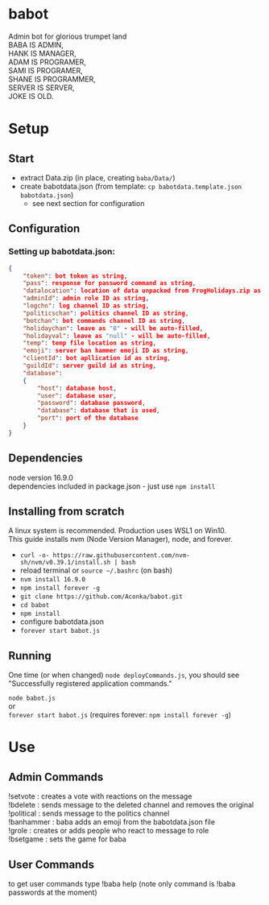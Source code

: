 # babot
Admin bot for glorious trumpet land  
BABA IS ADMIN,   
HANK IS MANAGER,   
ADAM IS PROGRAMER,   
SAMI IS PROGRAMER,  
SHANE IS PROGRAMMER,  
SERVER IS SERVER,   
JOKE IS OLD.  

# Setup

## Start
- extract Data.zip (in place, creating `baba/Data/`)
- create babotdata.json (from template: `cp babotdata.template.json babotdata.json`)
    - see next section for configuration

## Configuration
### Setting up babotdata.json:  
```json
{
    "token": bot token as string,  
    "pass": response for password command as string,  
    "datalocation": location of data unpacked from FrogHolidays.zip as string,  
    "adminId": admin role ID as string,  
    "logchn": log channel ID as string,  
    "politicschan": politics channel ID as string,  
    "botchan": bot commands channel ID as string,  
    "holidaychan": leave as "0" - will be auto-filled,  
    "holidayval": leave as "null" - will be auto-filled,  
    "temp": temp file location as string,  
    "emoji": server ban hammer emoji ID as string,
    "clientId": bot apllication id as string,
    "guildId": server guild id as string,
    "database": 
    {
        "host": database host,
        "user": database user,
        "password": database password,
        "database": database that is used,
        "port": port of the database
    }
}  
```

## Dependencies
node version 16.9.0  
dependencies included in package.json - just use
`npm install`

## Installing from scratch
A linux system is recommended.  Production uses WSL1 on Win10.  
This guide installs nvm (Node Version Manager), node, and forever.

- `curl -o- https://raw.githubusercontent.com/nvm-sh/nvm/v0.39.1/install.sh | bash`
- reload terminal or `source ~/.bashrc` (on bash)
- `nvm install 16.9.0`
- `npm install forever -g`
- `git clone https://github.com/Aconka/babot.git`
- `cd babot`
- `npm install`
- configure babotdata.json
- `forever start babot.js`

## Running
One time (or when changed) `node deployCommands.js`, you should see "Successfully registered application commands."

`node babot.js`  
or  
`forever start babot.js`
(requires forever: `npm install forever -g`)
  
# Use

## Admin Commands
!setvote <msg ID> : creates a vote with reactions on the message  
!bdelete <msg ID> : sends message to the deleted channel and removes the original  
!political <msg ID> : sends message to the politics channel<br>
!banhammer <msg ID> : baba adds an emoji from the babotdata.json file  
!grole <role name> <msg ID> : creates or adds people who react to message to role  
!bsetgame <optional activity type> <activity> : sets the game for baba

## User Commands
to get user commands type !baba help (note only command  is !baba passwords at the moment)
